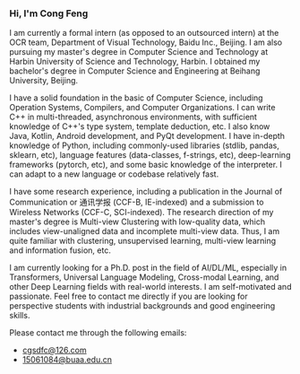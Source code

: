 ### Hi, I'm Cong Feng

I am currently a formal intern (as opposed to an outsourced intern) at the OCR team, Department of Visual Technology, Baidu Inc., Beijing. I am also pursuing my master's degree in Computer Science and Technology at Harbin University of Science and Technology, Harbin. I obtained my bachelor's degree in Computer Science and Engineering at Beihang University, Beijing.

I have a solid foundation in the basic of Computer Science, including Operation Systems, Compilers, and Computer Organizations. I can write C++ in multi-threaded, asynchronous environments, with sufficient knowledge of C++'s type system, template deduction, etc. I also know Java, Kotlin, Android development, and PyQt development. I have in-depth knowledge of Python, including commonly-used libraries (stdlib, pandas, sklearn, etc), language features (data-classes, f-strings, etc), deep-learning frameworks (pytorch, etc), and some basic knowledge of the interpreter. I can adapt to a new language or codebase relatively fast.

I have some research experience, including a publication in the Journal of Communication or 通讯学报 (CCF-B, IE-indexed) and a submission to Wireless Networks (CCF-C, SCI-indexed). The research direction of my master's degree is Multi-view Clustering with low-quality data, which includes view-unaligned data and incomplete multi-view data. Thus, I am quite familiar with clustering, unsupervised learning, multi-view learning and information fusion, etc.

I am currently looking for a Ph.D. post in the field of AI/DL/ML, especially in Transformers, Universal Language Modeling, Cross-modal Learning, and other Deep Learning fields with real-world interests. I am self-motivated and passionate. Feel free to contact me directly if you are looking for perspective students with industrial backgrounds and good engineering skills.

Please contact me through the following emails:

- cgsdfc@126.com
- 15061084@buaa.edu.cn
